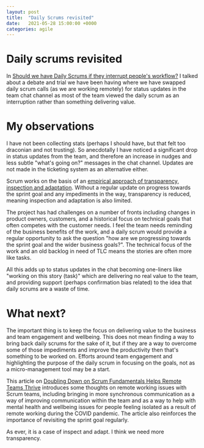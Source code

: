 ```yaml
---
layout: post
title:  "Daily Scrums revisited"
date:   2021-05-28 15:00:00 +0000
categories: agile
---
```


# Daily scrums revisited

In [Should we have Daily Scrums if they interrupt people's workflow?](http://www.lidgey.co.uk/agile/2021/03/08/daily-scrums-text-updates.html) I talked about a debate and trial we have been having where we have swapped daily scrum calls (as we are working remotely) for status updates in the team chat channel as most of the team viewed the daily scrum as an interruption rather than something delivering value.

# My observations

I have not been collecting stats (perhaps I should have, but that felt too draconian and not trusting). So anecdotally I have noticed a significant drop in status updates from the team, and therefore an increase in nudges and less subtle "what's going on?" messages in the chat channel. Updates are not made in the ticketing system as an alternative either.

Scrum works on the basis of an [empirical approach of transparency, inspection and adaptation](https://www.scrum.org/resources/blog/three-pillars-empiricism-scrum). Without a regular update on progress towards the sprint goal and any impediments in the way, transparency is reduced, meaning inspection and adaptation is also limited.

The project has had challenges on a number of fronts including changes in product owners, customers, and a historical focus on technical goals that often competes with the customer needs. I feel the team needs reminding of the business benefits of the work, and a daily scrum would provide a regular opportunity to ask the question "how are we progressing towards the sprint goal and the wider business goals?". The technical focus of the work and an old backlog in need of TLC means the stories are often more like tasks.

All this adds up to status updates in the chat becoming one-liners like "working on this story (task)" which are delivering no real value to the team, and providing support (perhaps confirmation bias related) to the idea that daily scrums are a waste of time.

# What next?

The important thing is to keep the focus on delivering value to the business and team engagement and wellbeing. This does not mean finding a way to bring back daily scrums for the sake of it, but if they are a way to overcome some of those impediments and improve the productivity then that's something to be worked on. Efforts around team engagement and highlighting the purpose of the daily scrum in focusing on the goals, not as a micro-management tool may be a start.

This article on [Doubling Down on Scrum Fundamentals Helps Remote Teams Thrive](https://resources.scrumalliance.org/Article/doubling-down-on-scrum-fundamentals-helps-remote-teams-thrive) introduces some thoughts on remote working issues with Scrum teams, including bringing in more synchronous communication as a way of improving communication within the team and as a way to help with mental health and wellbeing issues for people feeling isolated as a result of remote working during the COVID pandemic. The article also reinforces the importance of revisiting the sprint goal regularly.

As ever, it is a case of inspect and adapt. I think we need more transparency.

